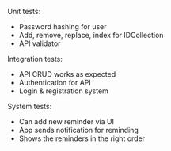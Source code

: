 Unit tests:
- Password hashing for user
- Add, remove, replace, index for IDCollection
- API validator

Integration tests:
- API CRUD works as expected
- Authentication for API
- Login & registration system

System tests:
- Can add new reminder via UI
- App sends notification for reminding
- Shows the reminders in the right order
